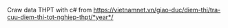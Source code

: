 Craw data THPT with c# from https://vietnamnet.vn/giao-duc/diem-thi/tra-cuu-diem-thi-tot-nghiep-thpt/*year*/
